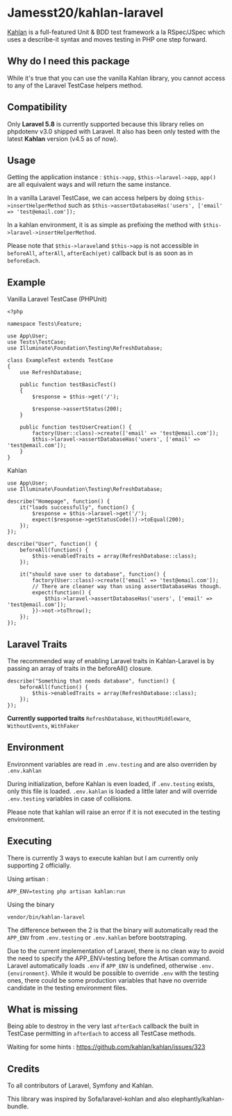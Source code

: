 # Jamesst20/kahlan-laravel

[Kahlan](https://kahlan.github.io/docs) is a full-featured Unit & BDD test framework a la RSpec/JSpec which uses a describe-it syntax and moves testing in PHP one step forward.

## Why do I need this package

While it's true that you can use the vanilla Kahlan library, you cannot access to any of the Laravel TestCase helpers method.

## Compatibility

Only **Laravel 5.8** is currently supported because this library relies on phpdotenv v3.0 shipped with Laravel. It also has been only tested with the latest **Kahlan** version (v4.5 as of now).

## Usage

Getting the application instance : `$this->app`, `$this->laravel->app`, `app()` are all equivalent ways and will return the same instance.

In a vanilla Laravel TestCase, we can access helpers by doing `$this->insertHelperMethod` such as `$this->assertDatabaseHas('users', ['email' => 'test@email.com']);`

In a kahlan environment, it is as simple as prefixing the method with `$this->laravel->insertHelperMethod`.

Please note that `$this->laravel`and `$this->app` is not accessible in `beforeAll`, `afterAll`, `afterEach(yet)` callback but is as soon as in `beforeEach`.

## Example

Vanilla Laravel TestCase (PHPUnit)
```
<?php

namespace Tests\Feature;

use App\User;
use Tests\TestCase;
use Illuminate\Foundation\Testing\RefreshDatabase;

class ExampleTest extends TestCase
{
    use RefreshDatabase;

    public function testBasicTest()
    {
        $response = $this->get('/');

        $response->assertStatus(200);
    }

    public function testUserCreation() {
        factory(User::class)->create(['email' => 'test@email.com']);
        $this->laravel->assertDatabaseHas('users', ['email' => 'test@email.com']);
    }
}
```

Kahlan
```
use App\User;
use Illuminate\Foundation\Testing\RefreshDatabase;

describe("Homepage", function() {
    it("loads successfully", function() {
        $response = $this->laravel->get('/');
        expect($response->getStatusCode())->toEqual(200);
    });
});

describe("User", function() {
    beforeAll(function() {
        $this->enabledTraits = array(RefreshDatabase::class);
    });

    it("should save user to database", function() {
        factory(User::class)->create(['email' => 'test@email.com']);
        // There are cleaner way than using assertDatabaseHas though.
        expect(function() {
            $this->laravel->assertDatabaseHas('users', ['email' => 'test@email.com']);
        })->not->toThrow();
    });
});
```

## Laravel Traits

The recommended way of enabling Laravel traits in Kahlan-Laravel is by passing an array of traits in the beforeAll() closure.

```
describe("Something that needs database", function() {
    beforeAll(function() {
        $this->enabledTraits = array(RefreshDatabase::class);
    });
});
```

**Currently supported traits**
`RefreshDatabase`, `WithoutMiddleware`, `WithoutEvents`, `WithFaker`


## Environment

Environment variables are read in `.env.testing` and are also overriden by `.env.kahlan`

During initialization, before Kahlan is even loaded, if `.env.testing` exists, only this file is loaded. `.env.kahlan` is loaded a little later and will override `.env.testing` variables in case of collisions.

Please note that kahlan will raise an error if it is not executed in the testing environment.

## Executing

There is currently 3 ways to execute kahlan but I am currently only supporting 2 officially.

Using artisan :
```
APP_ENV=testing php artisan kahlan:run
```

Using the binary

```
vendor/bin/kahlan-laravel
```

The difference between the 2 is that the binary will automatically read the `APP_ENV` from `.env.testing` or `.env.kahlan` before bootstraping.

Due to the current implementation of Laravel, there is no clean way to avoid the need to specify the APP_ENV=testing before the Artisan command. Laravel automatically loads `.env` if `APP_ENV` is undefined, otherwise `.env.{environment}`. While it would be possible to override `.env` with the testing ones, there could be some production variables that have no override candidate in the testing environment files.

## What is missing

Being able to destroy in the very last `afterEach` callback the built in TestCase permitting in `afterEach` to access all TestCase methods.

Waiting for some hints : https://github.com/kahlan/kahlan/issues/323

## Credits

To all contributors of Laravel, Symfony and Kahlan.

This library was inspired by Sofa/laravel-kohlan and also elephantly/kahlan-bundle.
